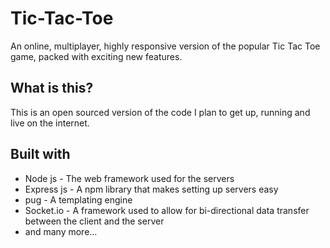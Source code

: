 # Tic-Tac-Toe
An online, multiplayer, highly responsive version of the popular Tic Tac Toe game, packed with exciting new features.



## What is this?
This is an open sourced version of the code I plan to get up, running and live on the internet.



## Built with
* Node js - The web framework used for the servers
* Express js - A npm library that makes setting up servers easy
* pug - A templating engine
* Socket.io - A framework used to allow for bi-directional data transfer between the client and the server
* and many more...
